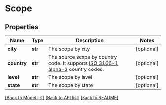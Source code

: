 # Scope

## Properties
Name | Type | Description | Notes
------------ | ------------- | ------------- | -------------
**city** | **str** | The scope by city | [optional] 
**country** | **str** | The source scope by country code. It supports [ISO 3166-1 alpha-2](https://en.wikipedia.org/wiki/ISO_3166-1_alpha-2) country codes.  | [optional] 
**level** | **str** | The scope by level | [optional] 
**state** | **str** | The scope by state | [optional] 

[[Back to Model list]](../README.md#documentation-for-models) [[Back to API list]](../README.md#documentation-for-api-endpoints) [[Back to README]](../README.md)


